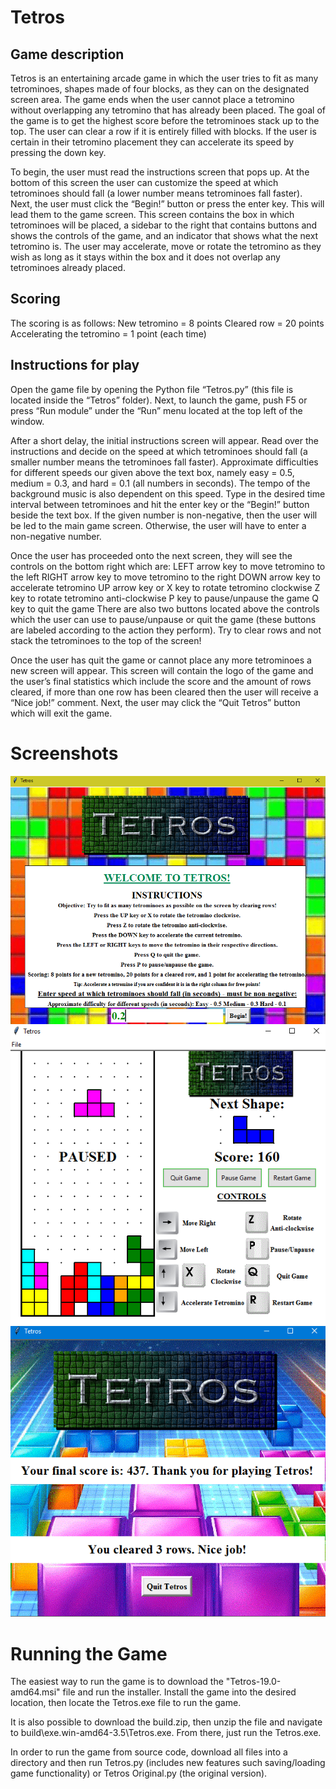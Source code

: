 # Tetros
## Game description
Tetros is an entertaining arcade game in which the user tries to fit as many tetrominoes, shapes made of four blocks, as they can on the designated screen area. The game ends when the user cannot place a tetromino without overlapping any tetromino that has already been placed. The goal of the game is to get the highest score before the tetrominoes stack up to the top. The user can clear a row if it is entirely filled with blocks. If the user is certain in their tetromino placement they can accelerate its speed by pressing the down key.  

To begin, the user must read the instructions screen that pops up. At the bottom of this screen the user can customize the speed at which tetrominoes should fall (a lower number means tetrominoes fall faster). Next, the user must click the “Begin!” button or press the enter key. This will lead them to the game screen. This screen contains the box in which tetrominoes will be placed, a sidebar to the right that contains buttons and shows the controls of the game, and an indicator that shows what the next tetromino is. The user may accelerate, move or rotate the tetromino as they wish as long as it stays within the box and it does not overlap any tetrominoes already placed. 

## Scoring
The scoring is as follows:
New tetromino = 8 points
Cleared row = 20 points  
Accelerating the tetromino = 1 point (each time)

## Instructions for play
Open the game file by opening the Python file “Tetros.py” (this file is located inside the “Tetros” folder). Next, to launch the game, push F5 or press “Run module” under the “Run” menu located at the top left of the window.

After a short delay, the initial instructions screen will appear. Read over the instructions and decide on the speed at which tetrominoes should fall (a smaller number means the tetrominoes fall faster). Approximate difficulties for different speeds our given above the text box, namely easy = 0.5, medium = 0.3, and hard = 0.1 (all numbers in seconds). The tempo of the background music is also dependent on this speed. Type in the desired time interval between tetrominoes and hit the enter key or the “Begin!” button beside the text box. If the given number is non-negative, then the user will be led to the main game screen. Otherwise, the user will have to enter a non-negative number. 

Once the user has proceeded onto the next screen, they will see the controls on the bottom right which are:
LEFT arrow key to move tetromino to the left
RIGHT arrow key to move tetromino to the right 
DOWN arrow key to accelerate tetromino 
UP arrow key or X key to rotate tetromino clockwise
Z key to rotate tetromino anti-clockwise 
P key to pause/unpause the game
Q key to quit the game 
There are also two buttons located above the controls which the user can use to pause/unpause or quit the game (these buttons are labeled according to the action they perform). Try to clear rows and not stack the tetrominoes to the top of the screen! 

Once the user has quit the game or cannot place any more tetrominoes a new screen will appear. This screen will contain the logo of the game and the user’s final statistics which include the score and the amount of rows cleared, if more than one row has been cleared then the user will receive a “Nice job!” comment. Next, the user may click the “Quit Tetros” button which will exit the game.


# Screenshots
![Tetros Entry Screen](/Screenshots/entry.PNG?raw=true "Tetros Entry Screen")
![Tetros Main Interface](/Screenshots/main_interface.PNG?raw=true "Tetros Main Interface")
![Tetros End screen](/Screenshots/end_screen.PNG?raw=true "Tetros End screen")

# Running the Game
The easiest way to run the game is to download the "Tetros-19.0-amd64.msi" file and run the installer. Install the game into the desired location, then locate the Tetros.exe file to run the game.

It is also possible to download the build.zip, then unzip the file and navigate to build\exe.win-amd64-3.5\Tetros.exe. From there, just run the Tetros.exe.

In order to run the game from source code, download all files into a directory and then run Tetros.py (includes new features such saving/loading game functionality) or Tetros Original.py (the original version).
